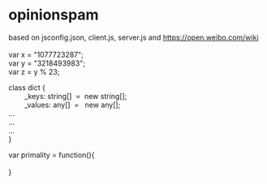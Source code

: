 # opinionspam
based on jsconfig.json, client.js, server.js and https://open.weibo.com/wiki <br/>
<br/>
var x = "1077723287"; <br/>
var y = "3218493983"; <br/>
var z = y % 23; <br/>


class dict { <br/>
&nbsp; &nbsp; &nbsp; &nbsp; _keys: string[]&nbsp; =&nbsp; new string[]; <br/>
&nbsp; &nbsp; &nbsp; &nbsp; _values: any[]&nbsp; = &nbsp; new any[]; <br/>
...<br/>
...<br/>
...<br/>
} <br/>

var primality = function(){ <br/>
<br/>
}

